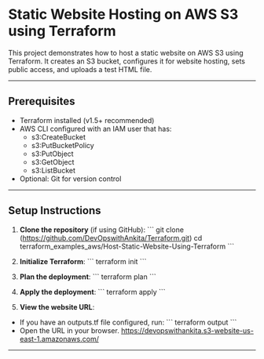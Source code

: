 # Static Website Hosting on AWS S3 using Terraform

This project demonstrates how to host a static website on AWS S3 using Terraform. It creates an S3 bucket, configures it for website hosting, sets public access, and uploads a test HTML file.

---

## **Prerequisites**

- Terraform installed (v1.5+ recommended)
- AWS CLI configured with an IAM user that has:
  - s3:CreateBucket
  - s3:PutBucketPolicy
  - s3:PutObject
  - s3:GetObject
  - s3:ListBucket
- Optional: Git for version control

---

## **Setup Instructions**

1. **Clone the repository** (if using GitHub):
\`\`\`
git clone (https://github.com/DevOpswithAnkita/Terraform.git)
cd terraform_examples_aws/Host-Static-Website-Using-Terraform
\`\`\`

2. **Initialize Terraform**:
\`\`\`
terraform init
\`\`\`

3. **Plan the deployment**:
\`\`\`
terraform plan
\`\`\`

4. **Apply the deployment**:
\`\`\`
terraform apply
\`\`\`

5. **View the website URL**:
- If you have an outputs.tf file configured, run:
\`\`\`
terraform output
\`\`\`
- Open the URL in your browser.
     https://devopswithankita.s3-website-us-east-1.amazonaws.com/
---


